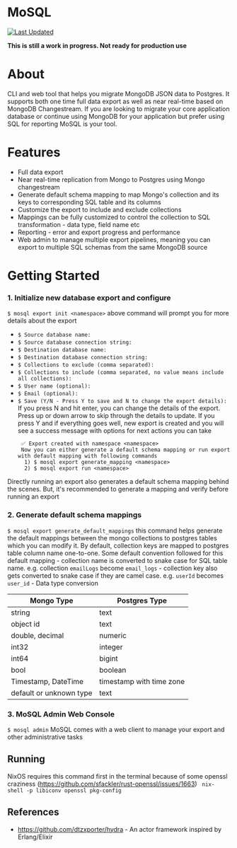 # MoSQL

[![Last Updated](https://img.shields.io/github/last-commit/narup/mosql.svg)](https://github.com/narup/mosql/commits/rust-version)

**This is still a work in progress. Not ready for production use**

# About 
CLI and web tool that helps you migrate MongoDB JSON data to Postgres. It supports both one time full data export as well as near real-time based on MongoDB Changestream. If you are looking to migrate your core application database or continue using MongoDB for your application but prefer using SQL for reporting MoSQL is your tool.

# Features 
- Full data export 
- Near real-time replication from Mongo to Postgres using Mongo changestream 
- Generate default schema mapping to map Mongo's collection and its keys to corresponding SQL table and its columns 
- Customize the export to include and exclude collections 
- Mappings can be fully customized to control the collection to SQL transformation - data type, field name etc
- Reporting - error and export progress and performance 
- Web admin to manage multiple export pipelines, meaning you can export to multiple SQL schemas from the same MongoDB source

# Getting Started

### 1. Initialize new database export and configure

 ``` $ mosql export init <namespace> ```
above command will prompt you for more details about the export

- `$ Source database name:`
- `$ Source database connection string:`
- `$ Destination database name:`
- `$ Destination database connection string:`
- `$ Collections to exclude (comma separated):`
- `$ Collections to include (comma separated, no value means include all collections):`
- `$ User name (optional):`
- `$ Email (optional):`
- `$ Save (Y/N - Press Y to save and N to change the export details):`
 If you press N and hit enter, you can change the details of the export. Press up or down arrow to skip through the details to update.
 If you press Y and if everything goes well, new export is created and you will see a success message with options for next actions you can take
   ```
    ✅ Export created with namespace <namespace>
    Now you can either generate a default schema mapping or run export with default mapping with following commands
     1) $ mosql export generate_mapping <namespace>
     2) $ mosql export run <namespace>
  ```
Directly running an export also generates a default schema mapping behind the scenes. But, it's recommended to generate a mapping and verify before running an export

### 2. Generate default schema mappings

 ``` $ mosql export generate_default_mappings ```
 this command helps generate the default mappings between the mongo collections to postgres tables which you can modify it. By default, collection keys are mapped to postgres table column name one-to-one. Some default convention followed for this default mapping
    - collection name is converted to snake case for SQL table name. e.g. collection `emailLogs` become `email_logs`
    - collection key also gets converted to snake case if they are camel case. e.g. `userId` becomes `user_id`
    - Data type conversion

| Mongo Type | Postgres Type |
|--|--|
| string | text |
| object id | text |
| double, decimal | numeric |
| int32 | integer |
| int64 | bigint |
| bool | boolean |
| Timestamp, DateTime | timestamp with time zone |
| default or unknown type | text |

### 3. MoSQL Admin Web Console

``` $ mosql admin ```
MoSQL comes with a web client to manage your export and other administrative tasks

## Running 
NixOS requires this command first in the terminal because of some openssl craziness (https://github.com/sfackler/rust-openssl/issues/1663) 
``` nix-shell -p libiconv openssl pkg-config``` 

## References

- https://github.com/dtzxporter/hydra - An actor framework inspired by Erlang/Elixir
